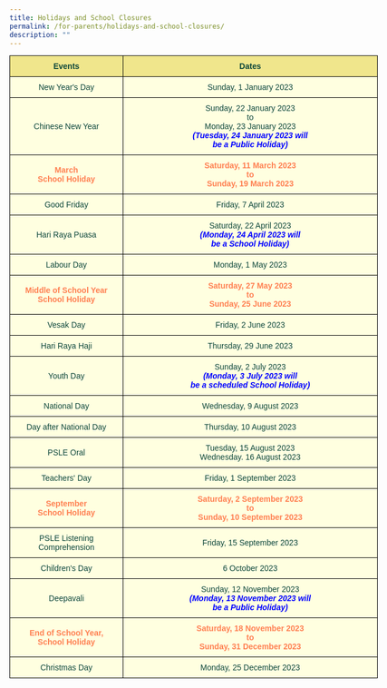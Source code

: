 ```yaml
---
title: Holidays and School Closures
permalink: /for-parents/holidays-and-school-closures/
description: ""
---
```

<style type="text/css">
.tg  {border-collapse:collapse;border-spacing:0;margin:0px auto;}
.tg td{border-color:black;border-style:solid;border-width:1px;font-family:Arial, sans-serif;font-size:14px;
  overflow:hidden;padding:10px 5px;word-break:normal;}
.tg th{border-color:black;border-style:solid;border-width:1px;font-family:Arial, sans-serif;font-size:14px;
  font-weight:normal;overflow:hidden;padding:10px 5px;word-break:normal;}
.tg .tg-yhj4{background-color:#FFFFE0;color:#0C463A;text-align:center;vertical-align:middle}
.tg .tg-yhj7{background-color:#F0E68C;color:#0C463A;text-align:center;vertical-align:middle}
.tg .tg-yhj8{background-color:#FFFFE0;color:#0C463A;text-align:center;vertical-align:middle}
</style>
<!--<table class="tg">-->
	
<table class="tg" style="undefined; table-layout: fixed; width: 650px">
<colgroup>
<col style="width: 200px">
	<col style="width: 450px">
</colgroup>

<tbody>
  <tr>
    <td class="tg-yhj7"><b>Events</b><br></td>
		<td class="tg-yhj7"><b>Dates</b><br></td>
  </tr>
	<tr>
    <td class="tg-yhj8">New Year's Day<br></td>
    <td class="tg-yhj8">Sunday, 1 January 2023<br></td>
  </tr>
	<tr>
    <td class="tg-yhj8">Chinese New Year<br></td>
    <td class="tg-yhj8">Sunday, 22 January 2023<br>to<br>Monday, 23 January 2023<br><b style="color:blue"><em>(Tuesday, 24 January 2023 will<br>be a Public Holiday)</em></b></td>
 </tr>
<tr><td class="tg-yhj8"><b style="color:#FF7F50">March<br>School Holiday<br></b></td>
		<td class="tg-yhj8"><b style="color:#FF7F50">Saturday, 11 March 2023<br>to<br>Sunday, 19 March 2023</b></td>
</tr>
		<tr>
    <td class="tg-yhj8">Good Friday<br></td>
    <td class="tg-yhj8">Friday, 7 April 2023<br>
	</td></tr>
	<tr>
    <td class="tg-yhj8">Hari Raya Puasa<br></td>
    <td class="tg-yhj8">Saturday, 22 April 2023<br><b style="color:blue"><em>(Monday, 24 April 2023 will<br>be a School Holiday)</em></b>
	</td></tr>
	<tr>
    <td class="tg-yhj8">Labour Day<br></td>
    <td class="tg-yhj8">Monday, 1 May 2023<br>
	</td>
	</tr>
	<tr><td class="tg-yhj8"><b style="color:#FF7F50">Middle of School Year<br>School Holiday<br></b></td>
		<td class="tg-yhj8"><b style="color:#FF7F50">Saturday, 27 May 2023<br>to<br>Sunday, 25 June 2023</b></td>
	</tr>
	<tr>
    <td class="tg-yhj8">Vesak Day<br></td>
    <td class="tg-yhj8">Friday, 2 June 2023<br>
	</td>
	</tr>
	<tr>
    <td class="tg-yhj8">Hari Raya Haji<br></td>
    <td class="tg-yhj8">Thursday, 29 June 2023<br>
	</td>
	</tr>
	<tr>
    <td class="tg-yhj8">Youth Day<br></td>
    <td class="tg-yhj8">Sunday, 2 July 2023<br><b style="color:blue"><em>(Monday, 3 July 2023 will<br>be a scheduled School Holiday)</em></b></td>
	</tr>
  <tr>
    <td class="tg-yhj8">National Day<br></td>
    <td class="tg-yhj8">Wednesday, 9 August 2023<br></td>
  </tr>
	<tr>
    <td class="tg-yhj8">Day after National Day<br></td>
    <td class="tg-yhj8">Thursday, 10 August 2023<br></td>
  </tr>
	<tr>
    <td class="tg-yhj8">PSLE Oral<br></td>
    <td class="tg-yhj8">Tuesday, 15 August 2023<br>Wednesday. 16 August 2023</td>
  </tr>
  <tr>
    <td class="tg-yhj8">Teachers' Day<br></td>
    <td class="tg-yhj8">Friday, 1 September 2023<br></td>
  </tr>
	<tr>
		<td class="tg-yhj8"><b style="color:#FF7F50">September<br>School Holiday<br></b></td>
		<td class="tg-yhj8"><b style="color:#FF7F50">Saturday, 2 September 2023<br>to<br>Sunday, 10 September 2023</b></td>
	</tr>
	 <tr>
    <td class="tg-yhj8">PSLE Listening Comprehension<br></td>
    <td class="tg-yhj8">Friday, 15 September 2023<br></td>
  </tr>
  <tr>
    <td class="tg-yhj8">Children's Day<br></td>
    <td class="tg-yhj8">6 October 2023<br></td>
  </tr>
	<tr>
    <td class="tg-yhj8">Deepavali<br></td>
    <td class="tg-yhj8">Sunday, 12 November 2023<br><b style="color:blue"><em>(Monday, 13 November 2023 will<br>be a Public Holiday)</em></b></td>
  </tr>
	<tr>
		<td class="tg-yhj8"><b style="color:#FF7F50">End of School Year,<br>School Holiday<br></b></td>
		<td class="tg-yhj8"><b style="color:#FF7F50">Saturday, 18 November 2023<br>to<br>Sunday, 31 December 2023</b></td>
	</tr>
	<tr>
    <td class="tg-yhj8">Christmas Day<br></td>
		<td class="tg-yhj8">Monday, 25 December 2023</td>
	</tr>
</tbody>
</table>